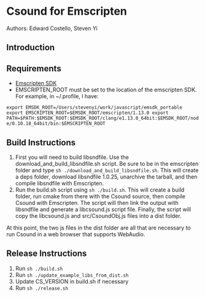# Csound for Emscripten

Authors: Edward Costello, Steven Yi

## Introduction

## Requirements

* [Emscripten SDK](https://github.com/kripken/emscripten)
* EMSCRIPTEN_ROOT must be set to the location of the emscripten SDK.  For example, in ~/.profile, I have:

`export EMSDK_ROOT=/Users/stevenyi/work/javascript/emsdk_portable
export EMSCRIPTEN_ROOT=$EMSDK_ROOT/emscripten/1.13.0
export PATH=$PATH:$EMSDK_ROOT:$EMSDK_ROOT/clang/e1.13.0_64bit:$EMSDK_ROOT/node/0.10.18_64bit/bin:$EMSCRIPTEN_ROOT`


## Build Instructions

1. First you will need to build libsndfile.  Use the download_and_build_libsndfile.sh script. Be sure to be in the emscripten folder and type `sh ./download_and_build_libsndfile.sh`. This will create a deps folder, download libsndfile 1.0.25, unarchive the tarball, and then compile libsndfile with Emscripten.
2. Run the build.sh script using `sh ./build.sh`.  This will create a build folder, run cmake from there with the Csound source, then compile Csound with Emscripten.  The script will then link the output with libsndfile and generate a libcsound.js script file.  Finally, the script will copy the libcsound.js and src/CsoundObj.js files into a dist folder.

At this point, the two js files in the dist folder are all that are necessary to run Csound in a web browser that supports WebAudio.

## Release Instructions

1. Run `sh ./build.sh`
2. Run `sh ./update_example_libs_from_dist.sh`
3. Update CS_VERSION in build.sh if necessary
4. Run `sh ./release.sh`
